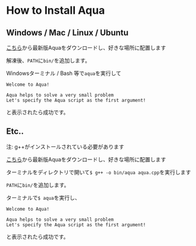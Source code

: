 # How to Install Aqua

## Windows / Mac / Linux / Ubuntu
[こちら](https://github.com/e6nlaq/aqua/releases)から最新版Aquaをダウンロードし、好きな場所に配置します

解凍後、`PATH`に`bin/`を追加します。

Windowsターミナル / Bash 等で`aqua`を実行して

```
Welcome to Aqua!

Aqua helps to solve a very small problem
Let's specify the Aqua script as the first argument!
```

と表示されたら成功です。

## Etc..

注: g++がインストールされている必要があります

[こちら](https://github.com/e6nlaq/aqua/releases)から最新版Aquaをダウンロードし、好きな場所に配置します

ターミナルをディレクトリで開いて`$ g++ -o bin/aqua aqua.cpp`を実行します

`PATH`に`bin/`を追加します。

ターミナルで`$ aqua`を実行し、

```
Welcome to Aqua!

Aqua helps to solve a very small problem
Let's specify the Aqua script as the first argument!
```

と表示されたら成功です。
